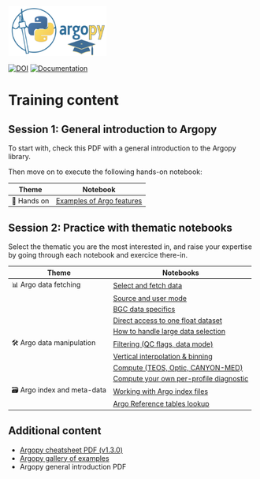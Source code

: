 <img src="https://raw.githubusercontent.com/euroargodev/argopy/master/docs/_static/argopy_logo_long_training.png" alt="argopy logo" width="200"/>

[![DOI][joss-badge]][joss-link]  [![Documentation][rtd-badge]][rtd-link]

[joss-badge]: https://img.shields.io/badge/DOI-10.21105%2Fjoss.02425-brightgreen
[joss-link]: https://dx.doi.org/10.21105/joss.02425
[rtd-badge]: https://img.shields.io/badge/Documentation-v1.3.0-brightgreen
[rtd-link]: https://argopy.readthedocs.io/en/v1.3.0

# Training content

## Session 1: General introduction to Argopy

To start with, check this PDF with a general introduction to the Argopy library.

Then move on to execute the following hands-on notebook:

| Theme               | Notebook                                                                       | 
|---------------------|--------------------------------------------------------------------------------|
| 🚀 Hands on | [Examples of Argo features](hands-on/argopy-getting-started.ipynb) |

## Session 2: Practice with thematic notebooks

Select the thematic you are the most interested in, and raise your expertise by going through each notebook and exercice there-in.

| Theme                                                        | Notebooks                                                                                            |
|--------------------------------------------------------------|------------------------------------------------------------------------------------------------------|
| 📊 Argo data fetching        | [Select and fetch data](argo-data-fetching/select-and-fetch-data.ipynb)                            |
|                                                              | [Source and user mode](argo-data-fetching/fetching-options.ipynb)                                  |
|                                                              | [BGC data specifics](argo-data-fetching/bgc-specifics.ipynb)                                       |
|                                                              | [Direct access to one float dataset](argo-data-fetching/direct-access-to-float-dataset.ipynb)      |
|                                                              | [How to handle large data selection](argo-data-fetching/large-data-selection.ipynb)                                                                   |
| 🛠️ Argo data manipulation | [Filtering (QC flags, data mode)](argo-data-manipulation/filtering-qc-mode.ipynb)                               |
|                                                              | [Vertical interpolation & binning](argo-data-manipulation/vertical-interpolation-and-binning.ipynb) |
|                                                              | [Compute (TEOS, Optic, CANYON-MED)](argo-data-manipulation/compute.ipynb)                          |
|                                                              | [Compute your own per-profile diagnostic](argo-data-manipulation/compute-custom.ipynb)             |
| 🗃️ Argo index and meta-data | [Working with Argo index files](argo-index-meta-data/working-with-argo-index.ipynb)                |
|                                                              | [Argo Reference tables lookup](argo-index-meta-data/argo-reference-tables.ipynb)                   |

## Additional content

- [Argopy cheatsheet PDF (v1.3.0)](https://argopy.readthedocs.io/en/v1.3.0/_static/argopy-cheatsheet.pdf)
- [Argopy gallery of examples](https://argopy.readthedocs.io/en/v1.3.0/gallery.html)
- Argopy general introduction PDF